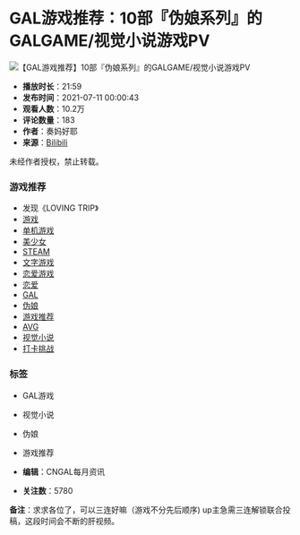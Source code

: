 # GAL游戏推荐：10部『伪娘系列』的GALGAME/视觉小说游戏PV

![【GAL游戏推荐】10部『伪娘系列』的GALGAME/视觉小说游戏PV](//i2.hdslb.com/bfs/archive/fc779be614d9f40a3780834d26d2e3824e665a0c.png@518w_290h_1c_!web-video-share-cover.webp)

- **播放时长**：21:59
- **发布时间**：2021-07-11 00:00:43
- **观看人数**：10.2万
- **评论数量**：183
- **作者**：奏妈好耶
- **来源**：[Bilibili](//www.bilibili.com)

未经作者授权，禁止转载。

### 游戏推荐
- 发现《LOVING TRIP》
- [游戏](//www.bilibili.com/v/game/)
- [单机游戏](//www.bilibili.com/v/game/stand_alone)
- [美少女](//search.bilibili.com/all?keyword=%E7%BE%8E%E5%B0%91%E5%A5%B3&from_source=video_tag)
- [STEAM](//search.bilibili.com/all?keyword=STEAM&from_source=video_tag)
- [文字游戏](//search.bilibili.com/all?keyword=%E6%96%87%E5%AD%97%E6%B8%B8%E6%88%8F&from_source=video_tag)
- [恋爱游戏](//search.bilibili.com/all?keyword=%E6%81%8B%E7%88%B1%E6%B8%B8%E6%88%8F&from_source=video_tag)
- [恋爱](//search.bilibili.com/all?keyword=%E6%81%8B%E7%88%B1&from_source=video_tag)
- [GAL](//search.bilibili.com/all?keyword=GAL&from_source=video_tag)
- [伪娘](//search.bilibili.com/all?keyword=%E4%BC%AA%E5%A8%98&from_source=video_tag)
- [游戏推荐](//search.bilibili.com/all?keyword=%E6%B8%B8%E6%88%8F%E6%8E%A8%E8%8D%90&from_source=video_tag)
- [AVG](//search.bilibili.com/all?keyword=AVG&from_source=video_tag)
- [视觉小说](//search.bilibili.com/all?keyword=%E8%A7%86%E8%A7%89%E5%B0%8F%E8%AF%B4&from_source=video_tag)
- [打卡挑战](//search.bilibili.com/all?keyword=%E6%89%93%E5%8D%A1%E6%8C%91%E6%88%98&from_source=video_tag)

### 标签
- GAL游戏
- 视觉小说
- 伪娘
- 游戏推荐

- **编辑**：CNGAL每月资讯
- **关注数**：5780

**备注**：求求各位了，可以三连好嘛（游戏不分先后顺序) up主急需三连解锁联合投稿，这段时间会不断的肝视频。